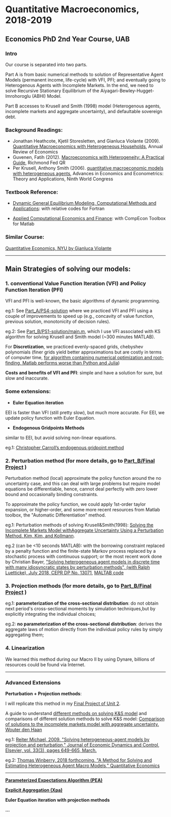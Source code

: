 # Quantitative Macroeconomics, 2018-2019

## Economics PhD 2nd Year Course, UAB

### Intro
Our course is separated into two parts.

Part A is from basic numerical methods to
solution of Representative Agent Models (permanent income, life-cycle) with VFI, PFI;
and eventually going to Heterogenous Agents with Incomplete Markets.
In the end, we need to solve Recursive Stationary Equilibrium of the Aiyagari-Bewley-Hugget-Imrohoroglu (ABHI) Model.

Part B accesses to Krusell and Smith (1998) model (Heterogenous agents, incomplete markets and aggregate uncertainty), and defaultable sovereign debt.

### Background Readings:
- Jonathan Heathcote, Kjetil Storesletten, and Gianluca Violante (2009). [Quantitative Macroeconomics with Heterogeneous Households](http://www.annualreviews.org/doi/pdf/10.1146/annurev.economics.050708.142922), Annual Review of Economics
- Guvenen, Fatih (2012). [Macroeconomics with Heterogeneity: A Practical Guide](http://www.richmondfed.org/publications/research/economic_quarterly/2011/q3/pdf/guvenen.pdf), Richmond Fed QR
- Per Krusell, Anthony Smith (2006). [quantitative macroeconomic models with heterogeneous agents](http://aida.wss.yale.edu/smith/paper15.pdf), Advances in Economics and Econometrics: Theory and Applications, Ninth World Congress

### Textbook Reference:
- [Dynamic General Equilibrium Modeling, Computational Methods and Applications](https://www.wiwi.uni-augsburg.de/vwl/maussner/dge_buch/dge_book_2ed/downloads_2nd/): with relative codes for Fortran

- [Applied Computational Economics and Finance](http://www4.ncsu.edu/unity/users/p/pfackler/www/compecon/): with CompEcon Toolbox for Matlab

### Similar Course: 

[Quantitative Economics, NYU by Gianluca Violante](https://sites.google.com/a/nyu.edu/glviolante/teaching/quantmacro)

---

## Main Strategies of solving our models:

### 1. conventional Value Function Iteration (VFI) and Policy Function Iteration (PFI)

VFI and PFI is well-known, the basic algorithms of dynamic programming.
   
eg.1: See [Part_A/PS4-solution](https://github.com/zhouweimin233/QuantMacro/tree/master/Part_A/PS4-solution) where we practiced VFI and PFI using a couple of improvements to speed up (e.g., concavity of value function, previous solution, monotonicity of decision rules).

eg.2: See [Part_B/PS1-solution/main.m](https://github.com/zhouweimin233/QuantMacro/blob/master/Part_B/PS1-solution/main.m), which I use VFI associated with KS algorithm for solving Krusell and Smith model (~300 minutes MATLAB). 

For **Discretization**, we practiced evenly-spaced grids, chebyshev polynomials (finer grids yield better approximations but are costly in terms of computer time, [for algorithm containing numerical optimization and root-finding, Matlab performs worse than Python and Julia](https://web.stanford.edu/~maliars/Files/Files/CEPR-DP13210.pdf))

**Costs and benefits of VFI and PFI**: simple and have a solution for sure, but slow and inaccurate.

### Some extensions: 

- **Euler Equation iteration** 

EEI is faster than VFI (still pretty slow), but much more accurate. For EEI, we update policy function with Euler Equation. 

- **Endogenous Gridpoints Methods**

similar to EEI, but avoid solving non-linear equations. 

eg.1: [Christopher Carroll’s endogenous gridpoint method](http://econ.jhu.edu/people/ccarroll/EndogenousArchive.zip)


### 2. Perturbation method (for more details, go to [Part_B/Final Project](https://github.com/zhouweimin233/QuantMacro/edit/master/Part_B/Final_Project) )

Perturbation method (local) approximate the policy function around the no uncertainty case, and this can deal with large problems but require model equations be differentiable, hence, cannot deal perfectly with zero lower bound and occasionally binding constraints.

To approximate the policy function, we could apply 1st-order taylor expansion, or higher-order, and some more recent resources from Matlab toolbox, the "Automatic Differentiation" method. 

eg.1:  Perturbation methods of solving Krusell&Smith(1998): [Solving the Incomplete Markets Model withAggregate Uncertainty Using a Perturbation Method. Kim, Kim, and Kollmann](http://www.wouterdenhaan.com/suite/finalversion-KKK.pdf). 
 
eg.2 (can be <10 seconds MATLAB): with the borrowing constraint replaced by a penalty function and the finite-state Markov process replaced by a stochastic process with continuous support; or the most recent work done by Christian Bayer, ["Solving heterogeneous agent models in discrete time with many idiosyncratic states by perturbation methods", (with Ralph Luetticke), July 2018, CEPR DP No. 13071](http://www.wiwi.uni-bonn.de/bayer/Working_Papers.html), [MALTAB code](http://www.wiwi.uni-bonn.de/bayer/REPLICATION/Linearize.zip)

### 3. Projection methods  (for more details, go to [Part_B/Final Project](https://github.com/zhouweimin233/QuantMacro/edit/master/Part_B/Final_Project) )

eg.1: **parameterization of the cross-sectional distribution**: do not obtain next period's cross-sectional moments by simulation techniques,but by explicitly integrating the individual choices;

eg.2: **no parameterization of the cross-sectional distribution**: derives the aggregate laws of motion directly from the individual policy rules by simply aggregating them;



### 4. Linearization
We learned this method during our Macro II by using Dynare, billions of resources could be found via Internet. 

---

### Advanced Extensions
**Perturbation + Projection methods**:

I will replicate this method in my [Final Project of Unit 2](https://github.com/zhouweimin233/QuantMacro/tree/master/Part_B/Final_Project). 

A guide to understand [different methods on solving K&S model](http://www.econ.nyu.edu/user/violante/NYUTeaching/QM/Spring15/Lectures/Lecture14_KS_Slides.pdf) and comparisons of different solution methods to solve K&S model: [Comparison of solutions to the incomplete markets model with aggregate uncertainty. Wouter den Haan](http://www.wouterdenhaan.com/papers/comparison.pdf)

eg.1: [Reiter Michael, 2009. "Solving heterogeneous-agent models by projection and perturbation," Journal of Economic Dynamics and Control, Elsevier, vol. 33(3), pages 649-665, March.](https://ideas.repec.org/a/eee/dyncon/v33y2009i3p649-665.html)

eg.2: [Thomas Winberry, 2018 forthcoming. "A Method for Solving and Estimating Heterogeneous Agent Macro Models," Quantitative Economics](http://faculty.chicagobooth.edu/thomas.winberry/research/index.html)

---

**[Parameterized Expectations Algorithm (PEA)](https://web.stanford.edu/~maliars/Files/Codes.html)**

**[Explicit Aggregation (Xpa)](http://www.wouterdenhaan.com/numerical/methodsheteroxpa.pdf)**

**Euler Equation iteration with projection methods**

**...**
